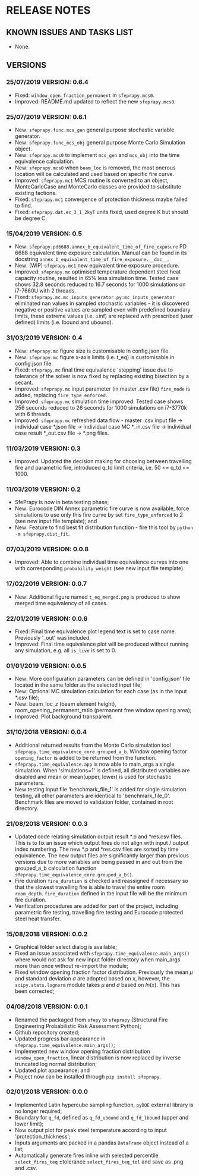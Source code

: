 # RELEASE NOTES

## KNOWN ISSUES AND TASKS LIST

- None.

## VERSIONS

### 25/07/2019 VERSION: 0.6.4

- Fixed: `window_open_fraction_permanent` in `sfeprapy.mcs0`.
- Improved: README.md updated to reflect the new `sfeprapy.mcs0`.

### 25/07/2019 VERSION: 0.6.1

- New: `sfeprapy.func.mcs_gen` general purpose stochastic variable generator.
- New: `sfeprapy.func_mcs_obj` general purpose Monte Carlo Simulation object.
- New: `sfeprapy.mcs0` to implement `mcs_gen` and `mcs_obj` into the time equivalence calculation.
- New: `sfeprapy.mcs0` when `beam_loc` is removed, the most onerous location will be calculated and used based on specific fire curve.
- Improved: `sfeprapy.mc1` MCS routine is converted to an object, MonteCarloCase and MonteCarlo classes are provided to substitute existing factions.
- Fixed: `sfeprapy.mc1` convergence of protection thickness maybe failed to find.
- Fixed: `sfeprapy.dat.ec_3_1_2kyT` units fixed, used degree K but should be degree C.

### 15/04/2019 VERSION: 0.5

- New: `sfeprapy.pd6688.annex_b_equivalent_time_of_fire_exposure` PD 6688 equivalent time exposure calculation. Manual can be found in its docstring `annex_b_equivalent_time_of_fire_exposure.__doc__`.
- New: (WIP) `sfeprapy.mc1` new equivalent time exposure procedure.
- Improved: `sfeprapy.mc` optimised temperature dependent steel heat capacity routine, resulted in 65% less simulation time. Tested case shows 32.8 seconds reduced to 16.7 seconds for 1000 simulations on i7-7660U with 2 threads.
- Fixed: `sfeprapy.mc.mc_inputs_generator.py:mc_inputs_generator` eliminated nan values in sampled stochastic variables - it is discovered negative or positive values are sampled even with predefined boundary limits, these extreme values (i.e. ±inf) are replaced with prescribed (user defined) limits (i.e. lbound and ubound).

### 31/03/2019 VERSION: 0.4

- New: `sfeprapy.mc` figure size is customisable in config.json file.
- New: `sfeprapy.mc` figure x-axis limits (i.e. t_eq) is customisable in config.json file.
- Fixed: `sfeprapy.mc` final time equivalence 'stepping' issue due to tolerance of the solver is now fixed by replacing existing bisection by a secant.
- Improved: `sfeprapy.mc` input parameter (in master .csv file) `fire_mode` is added, replacing `fire_type_enforced`.
- Improved: `sfeprapy.mc` simulation time improved. Tested case shows 256 seconds reduced to 26 seconds for 1000 simulations on i7-3770k with 6 threads.
- Improved: `sfeprapy.mc` refreshed data flow - master .csv input file -> individual case *.json file -> individual case MC *_in.csv file -> individual case result *_out.csv file -> *.png files.

### 11/03/2019 VERSION: 0.3

- Improved: Updated the decision making for choosing between travelling fire and parametric fire, introduced q_td limit criteria, i.e. 50 <= q_td <= 1000.

### 11/03/2019 VERSION: 0.2

- SfePrapy is now in beta testing phase;
- New: Eurocode DIN Annex parametric fire curve is now available, force simulations to use only this fire curve by set `fire_type_enforced` to 2 (see new input file template); and
- New: Feature to find best fit distribution function - fire this tool by `python -m sfeprapy.dist_fit`.

### 07/03/2019 VERSION: 0.0.8

- Improved: Able to combine individual time equivalence curves into one with corresponding `probability_weight` (see new input file template).

### 17/02/2019 VERSION: 0.0.7

- New: Additional figure named `t_eq_merged.png` is produced to show merged time equivalency of all cases.

### 22/01/2019 VERSION: 0.0.6

- Fixed: Final time equivalence plot legend text is set to case name. Previously '_out' was included.
- Improved: Final time equivalence plot will be produced without running any simulation, e.g. all `is_live` is set to 0.

### 01/01/2019 VERSION: 0.0.5

- New: More configuration parameters can be defined in 'config.json' file located in the same folder as the selected input file;
- New: Optional MC simulation calculation for each case (as in the input *.csv file);
- New: beam_loc_z (beam element height), room_opening_permanent_ratio (permanent free window opening area);
- Improved: Plot background transparent.

### 31/10/2018 VERSION: 0.0.4

- Additional returned results from the Monte Carlo simulation tool `sfeprapy.time_equivalence_core.grouped_a_b`. Window opening factor `opening_factor` is added to be returned from the function.
- `sfeprapy.time_equivalence.app` is now able to main_args a single simulation. When 'simulations=1' is defined, all distributed variables are disabled and mean or mean(upper, lower) is used for stochastic parameters.
- New testing input file 'benchmark_file_1' is added for single simulation testing, all other parameters are identical to 'benchmark_file_0'. Benchmark files are moved to validation folder, contained in root directory.

### 21/08/2018 VERSION: 0.0.3

- Updated code relating simulation output result \*.p and \*res.csv files. This is to fix an issue which output fires do not align with input / output index numbering. The new \*.p and \*res.csv files are sorted by time equivalence. The new output files are significantly larger than previous versions due to more variables are being passed in and out from the grouped_a_b calculation function `sfeprapy.time_equivalence_core.grouped_a_b()`.
- Fire duration `fire_duration` is checked and reassigned if necessary so that the slowest travelling fire is able to travel the entire room `room_depth`. `fire_duration` defined in the input file will be the minimum fire duration.
- Verification procedures are added for part of the project, including parametric fire testing, travelling fire testing and Eurocode protected steel heat transfer.

### 15/08/2018 VERSION: 0.0.2

- Graphical folder select dialog is available;
- Fixed an issue associated with `sfeprapy.time_equivalence.main_args()` where would not ask for new input folder directory when main_args more than once without re-import the module;
- Fixed window opening fraction factor distribution. Previously the mean $\mu$ and standard deviation $\sigma$ are adopted based on $x$, however, the `scipy.stats.lognorm` module takes $\mu$ and $\sigma$ based on $ln(x)$. This has been corrected;

### 04/08/2018 VERSION: 0.0.1

- Renamed the packaged from `sfepy` to `sfeprapy` (Structural Fire Engineering Probabilistic Risk Assessment Python);
- Github repository created;
- Updated progress bar appearance in `sfeprapy.time_equivalence.main_args()`;
- Implemented new window opening fraction distribution `window_open_fraction`, linear distribution is now replaced by inverse truncated log normal distribution;
- Updated plot appearance; and
- Project now can be installed through `pip install sfeprapy`.

### 02/01/2018 VERSION: 0.0.0
- Implemented Latin hypercube sampling function, `pyDOE` external library is no longer required;
- Boundary for `q_fd`, defined as `q_fd_ubound` and `q_fd_lbound` (upper and lower limit);
- Now output plot for peak steel temperature according to input 'protection_thickness';
- Inputs arguments are packed in a pandas `DataFrame` object instead of a list;
- Automatically generate fires inline with selected percentile `select_fires_teq` ±tolerance `select_fires_teq_tol` and save as .png and .csv.
